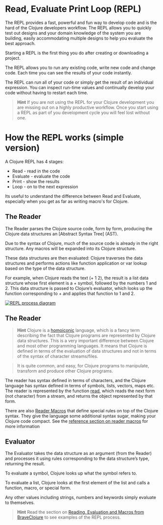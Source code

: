 # Read, Evaluate Print Loop (REPL)

The REPL provides a fast, powerful and fun way to develop code and is the hard of the Clojure developers workflow.  The REPL allows you to quickly test out designs and your domain knowledge of the system you are building, easily accommodating multiple designs to help you evaluate the best approach.

Starting a REPL is the first thing you do after creating or downloading a project.

The REPL allows you to run any existing code, write new code and change code.  Each time you can see the results of your code instantly.

The REPL can run all of your code or simply get the result of an individual expression.  You can inspect run-time values and continually develop your code without having to restart each time.


> **Hint** If you are not using the REPL for your Clojure development you are missing out on a highly productive workflow.  Once you start using a REPL as part of you development cycle you will feel lost without one.



# How the REPL works (simple version)

A Clojure REPL has 4 stages:

* Read - read in the code
* Evaluate - evaluate the code
* Print - show the results
* Loop - on to the next expression

Its useful to understand the difference between Read and Evaluate, especially when you get as far as writing macro's for Clojure.

## The Reader

The Reader parses the Clojure source code, form by form, producing the Clojure data structures an [Abstract Syntax Tree] (AST).

Due to the syntax of Clojure, much of the source code is already in the right structure.  Any macros will be expanded into its Clojure structure.

These data structures are then evaluated: Clojure traverses the data structures and performs actions like function application or var lookup based on the type of the data structure.

For example, when Clojure reads the text (+ 1 2), the result is a list data structure whose first element is a + symbol, followed by the numbers 1 and 2. This data structure is passed to Clojure’s evaluator, which looks up the function corresponding to + and applies that function to 1 and 2.

[![REPL process diagram](http://www.braveclojure.com/assets/images/cftbat/read-and-eval/lisp-eval.png)](http://www.braveclojure.com/read-and-eval/)

## The Reader




> **Hint** Clojure is a [homoiconic](http://en.wikipedia.org/wiki/Homoiconicity) language, which is a fancy term describing the fact that Clojure programs are represented by Clojure data structures. This is a very important difference between Clojure and most other programming languages.  It means that Clojure is defined in terms of the evaluation of data structures and not in terms of the syntax of character streams/files.

> It is quite common, and easy, for Clojure programs to manipulate, transform and produce other Clojure programs.

The reader has syntax defined in terms of characters, and the Clojure language has syntax defined in terms of symbols, lists, vectors, maps etc. The reader is represented by the function [read](http://clojure.github.io/clojure/clojure.core-api.html#clojure.core/read), which reads the next form (not character) from a stream, and returns the object represented by that form.

There are also [Reader Macros](/reference/reader-macros.md) that define special rules on top of the Clojure syntax.  They give the language some additional syntax sugar, making your Clojure code compact.  See the [reference section on reader macros](/reference/reader-macros.md) for more information



## Evaluator

The Evaluator takes the data structure as an argument (from the Reader) and processes it using rules corresponding to the data structure’s type, returning the result.

To evaluate a symbol, Clojure looks up what the symbol refers to.

To evaluate a list, Clojure looks at the first element of the list and calls a function, macro, or special form.

Any other values including strings, numbers and keywords simply evaluate to themselves.


> **Hint** Read the section on [Reading, Evaluation and Macros from BraveClojure](http://www.braveclojure.com/read-and-eval/) to see examples of the REPL process.
